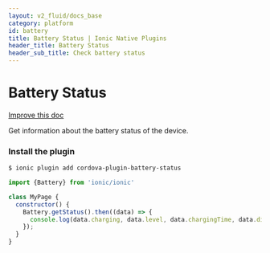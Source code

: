 ```yaml
---
layout: v2_fluid/docs_base
category: platform
id: battery
title: Battery Status | Ionic Native Plugins
header_title: Battery Status
header_sub_title: Check battery status
---
```


<h1 class="title">Battery Status</h1>

<a class="improve-docs" href='https://github.com/driftyco/ionic-site/edit/ionic2/docs/v2/platform/battery/index.md'>
  Improve this doc
</a>


Get information about the battery status of the device.

### Install the plugin

```bash
$ ionic plugin add cordova-plugin-battery-status
```


```javascript
import {Battery} from 'ionic/ionic'

class MyPage {
  constructor() {
    Battery.getStatus().then((data) => {
      console.log(data.charging, data.level, data.chargingTime, data.dischargingTime)
    });
  }
}
```
